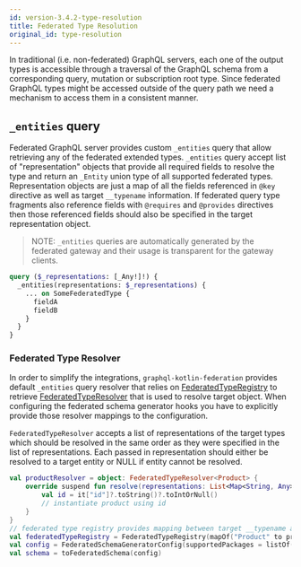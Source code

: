 ```yaml
---
id: version-3.4.2-type-resolution
title: Federated Type Resolution
original_id: type-resolution
---
```


In traditional (i.e. non-federated) GraphQL servers, each one of the output types is accessible through a traversal of
the GraphQL schema from a corresponding query, mutation or subscription root type. Since federated GraphQL types might
be accessed outside of the query path we need a mechanism to access them in a consistent manner.

## `_entities` query

Federated GraphQL server provides custom `_entities` query that allow retrieving any of the federated extended types.
`_entities` query accept list of "representation" objects that provide all required fields to resolve the type and
return an `_Entity` union type of all supported federated types. Representation objects are just a map of all the fields
referenced in `@key` directive as well as target `__typename` information. If federated query type fragments also
reference fields with `@requires` and `@provides` directives then those referenced fields should also be specified in
the target representation object.

> NOTE: `_entities` queries are automatically generated by the federated gateway and their usage is transparent for the
> gateway clients.

```graphql
query ($_representations: [_Any!]!) {
  _entities(representations: $_representations) {
    ... on SomeFederatedType {
      fieldA
      fieldB
    }
  }
}
```

### Federated Type Resolver

In order to simplify the integrations, `graphql-kotlin-federation` provides default `_entities` query resolver that
relies on
[FederatedTypeRegistry](https://github.com/ExpediaGroup/graphql-kotlin/blob/master/graphql-kotlin-federation/src/main/kotlin/com/expediagroup/graphql/federation/execution/FederatedTypeRegistry.kt)
to retrieve
[FederatedTypeResolver](https://github.com/ExpediaGroup/graphql-kotlin/blob/master/graphql-kotlin-federation/src/main/kotlin/com/expediagroup/graphql/federation/execution/FederatedTypeResolver.kt)
that is used to resolve target object. When configuring the federated schema generator hooks you have to explicitly
provide those resolver mappings to the configuration.

`FederatedTypeResolver` accepts a list of representations of the target types which should be resolved in the same order
as they were specified in the list of representations. Each passed in representation should either be resolved to a
target entity or NULL if entity cannot be resolved.

```kotlin
val productResolver = object: FederatedTypeResolver<Product> {
    override suspend fun resolve(representations: List<Map<String, Any>>): List<Product?> = representations.map {
        val id = it["id"]?.toString()?.toIntOrNull()
        // instantiate product using id
    }
}
// federated type registry provides mapping between target __typename and the corresponding type resolver
val federatedTypeRegistry = FederatedTypeRegistry(mapOf("Product" to productResolver))
val config = FederatedSchemaGeneratorConfig(supportedPackages = listOf("org.example"), hooks = FederatedSchemaGeneratorHooks(federatedTypeRegistry))
val schema = toFederatedSchema(config)
```
